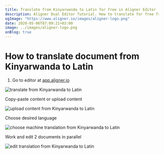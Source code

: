 ```yaml
---
title: Translate from Kinyarwanda to Latin for free in Aligner Editor
description: Aligner Dual Editor Tutorial. How to translate for free from Kinyarwanda to Latin. Aligner is multilingual document management platform. 
ogImage: "https://www.aligner.io/images/aligner-logo.png"
date: 2020-05-06T07:09:21+03:00
image: ../images/aligner-logo.png
onBlog: true
---
```


# How to translate document from Kinyarwanda to Latin

1. Go to editor at [app.aligner.io](https://app.aligner.io "Aligner App web page")

![translate from Kinyarwanda to Latin](../aligner-blank-editor.png "translate from Kinyarwanda to Latin")

Copy-paste content or upload content

![upload content from Kinyarwanda to Latin](../aligner-uploaded-document.png "upload content from Kinyarwanda to Latin")

Choose desired language

![choose machine translation from Kinyarwanda to Latin](../aligner-language-dropdown.png "choose machine translation from Kinyarwanda to Latin")

Work and edit 2 documents in parallel

![edit translation from Kinyarwanda to Latin](../aligner-double-sitded-editor.png "edit translation from Kinyarwanda to Latin")

